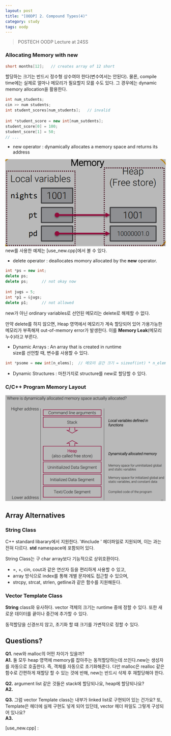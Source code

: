 ```yaml
---
layout: post
title: "[OODP] 2. Compound Types(4)"
category: study
tags: oodp
---
```


> POSTECH OODP Lecture at 24SS

### Allocating Memory with new
``` c++
short months[12];   // creates array of 12 short
```
할당하는 크기는 반드시 정수형 상수여야 한다(변수여서는 안된다).
물론, compile time에는 실제로 얼마나 메모리가 필요할지 모를 수도 있다. 그 경우에는 dynamic memory allocation을 활용한다.
``` c++
int num_students;
cin >> num students;
int student_scores[num_students];   // invalid

int *student_score = new int[num_sutdents];
student_score[0] = 100;
student_score[1] = 50;
// ...
```
* new operator : dynamically allocates a memory space and returns its address
<!--more-->
![new_allocator](/assets/img/2024-03-13/new_allocator.png)
new를 사용한 예제는 [use_new.cpp]에서 볼 수 있다.

* delete operator : deallocates momory allocated by the **new** operator.
```c++
int *ps = new int;
delete ps;
delete ps;      // not okay now

int jugs = 5;
int *p1 = &jugs;
delete p1;      // not allowed
```
new가 아닌 ordinary variables로 선언된 메모리는 delete로 해제할 수 없다.

만약 delete를 하지 않으면, Heap 영역에서 메모리가 계속 할당되어 있어 가용가능한 메모리가 부족해져 out-of-memory error가 발생한다. 이를 **Memory Leak**(메모리 누수)라고 부른다.

* Dynamic Arrays : An array that is created in runtime <br>
size를 선언할 때, 변수를 사용할 수 있다.
``` c++
int *psome = new int[n_elems];  // 메모리 공간 크기 = sizeof(int) * n_elems
```

* Dynamic Structures : 마찬가지로 structure를 new로 할당할 수 있다.


### C/C++ Program Memory Layout
![memory_layout](/assets/img/2024-03-13/memory_layout.png)

## Array Alternatives
### String Class
C++ standard libarary에서 지원한다.
'#include <string>' 헤더파일로 지원되며, 이는 <cstring>과는 전혀 다르다. 
**std** namespace에 포함되어 있다.

String Class는 구 char array보다 기능적으로 상위호환이다.
* =, +, cin, cout과 같은 연산자 등을 편리하게 사용할 수 있고,
* array 방식으로 index를 통해 개별 문자에도 접근할 수 있으며,
* strcpy, strcat, strlen, getline과 같은 함수를 지원해둔다.


### Vector Template Class 
**String** class와 유사하다. vector 객체의 크기는 runtime 중에 정할 수 있다. 또한 새로운 데이터를 끝이나 중간에 추가할 수 있다.

동적할당을 신경쓰지 않고, 초기화 할 떄 크기를 가변적으로 정할 수 있다.



## Questions?
**Q1.** new와 malloc의 어떤 차이가 있을까? <br>
**A1.** 둘 모두 heap 영역에 memory를 잡아주는 동적할당하는데 쓰인다.new는 생성자를 자동으로 호출한다. 즉, 객체를 자동으로 초기화해준다. 다만 malloc은 realloc 같은 함수로 간편하게 재할당 할 수 있는 것에 반해, new는 반드시 삭제 후 재할당해야 한다.

**Q2.** argument list 같은 것들은 stack에 할당되나요, heap에 할당되나요? <br>
**A2.**

**Q3.** 그럼 vector Template class는 내부가 linked list로 구현되어 있는 건가요? 또, Template은 헤더에 실제 구현도 넣게 되어 있던데, vector 헤더 파일도 그렇게 구성되어 있나요? <br>
**A3.** 

<!-- Links -->
[use_new.cpp] : 